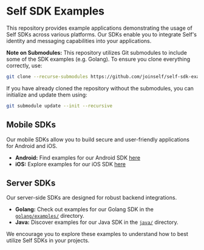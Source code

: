 # Self SDK Examples

This repository provides example applications demonstrating the usage of Self SDKs across various platforms. Our SDKs enable you to integrate Self's identity and messaging capabilities into your applications.

**Note on Submodules:** This repository utilizes Git submodules to include some of the SDK examples (e.g. Golang). To ensure you clone everything correctly, use:

```bash
git clone --recurse-submodules https://github.com/joinself/self-sdk-examples.git
```

If you have already cloned the repository without the submodules, you can initialize and update them using:

```bash
git submodule update --init --recursive
```

## Mobile SDKs

Our mobile SDKs allow you to build secure and user-friendly applications for Android and iOS.

*   **Android:** Find examples for our Android SDK [here](https://github.com/joinself/demo-android)
*   **iOS:** Explore examples for our iOS SDK [here](https://github.com/joinself/demo-ios)

## Server SDKs

Our server-side SDKs are designed for robust backend integrations.

*   **Golang:** Check out examples for our Golang SDK in the [`golang/examples/`](./golang/examples/) directory.
*   **Java:** Discover examples for our Java SDK in the [`java/`](./java/) directory.

We encourage you to explore these examples to understand how to best utilize Self SDKs in your projects.
